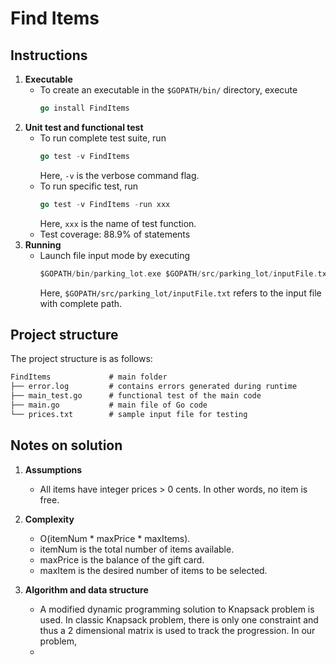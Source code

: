 # Find Items

## Instructions
  
1. **Executable**
    + To create an executable in the `$GOPATH/bin/` directory, execute
        ```go
        go install FindItems
        ```
2. **Unit test and functional test**
    + To run complete test suite, run
        ```go
        go test -v FindItems
        ```
        Here, `-v` is the verbose command flag.
    + To run specific test, run
        ```go
        go test -v FindItems -run xxx
        ```
        Here, `xxx` is the name of test function.
    + Test coverage: 88.9% of statements
3. **Running**
    + Launch file input mode by executing
        ```go
        $GOPATH/bin/parking_lot.exe $GOPATH/src/parking_lot/inputFile.txt
        ```
        Here, `$GOPATH/src/parking_lot/inputFile.txt` refers to the input file with complete path.

## Project structure

The project structure is as follows:

```txt
FindItems             # main folder
├── error.log         # contains errors generated during runtime
├── main_test.go      # functional test of the main code
├── main.go           # main file of Go code
└── prices.txt        # sample input file for testing
```

## Notes on solution

1. **Assumptions**
   + All items have integer prices > 0 cents. In other words, no item is free.

2. **Complexity**
    + O(itemNum * maxPrice * maxItems).
    + itemNum is the total number of items available.
    + maxPrice is the balance of the gift card.
    + maxItem is the desired number of items to be selected.

3. **Algorithm and data structure**
    + A modified dynamic programming solution to Knapsack problem is used. In classic Knapsack problem, there is only one constraint and thus a 2 dimensional matrix is used to track the progression. In our problem, 
    + 